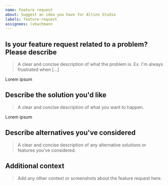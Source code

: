 ```yaml
---
name: Feature request
about: Suggest an idea you have for Altinn Studio
labels: feature-request
assignees: lvbachmann
---
```


## Is your feature request related to a problem? Please describe
> A clear and concise description of what the problem is. Ex. I'm always frustrated when [...]

Lorem ipsum

## Describe the solution you'd like
> A clear and concise description of what you want to happen.

Lorem ipsum

## Describe alternatives you've considered
> A clear and concise description of any alternative solutions or features you've considered.

## Additional context
> Add any other context or screenshots about the feature request here.
